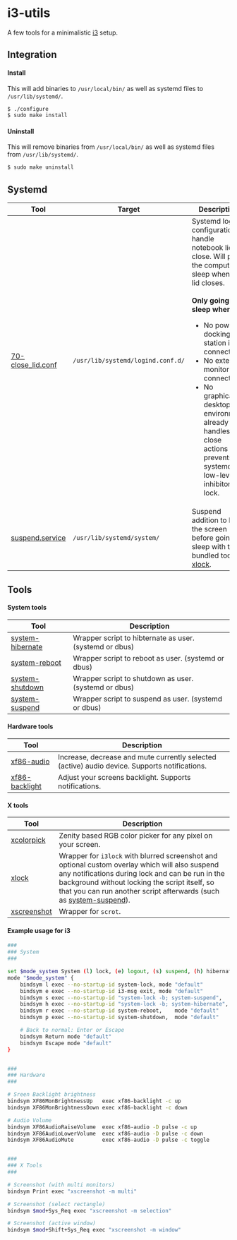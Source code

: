 # i3-utils

A few tools for a minimalistic [i3](https://github.com/i3/i3) setup.


## Integration

#### Install

This will add binaries to `/usr/local/bin/` as well as systemd files to `/usr/lib/systemd/`.

```bash
$ ./configure
$ sudo make install
```

#### Uninstall

This will remove binaries from `/usr/local/bin/` as well as systemd files from `/usr/lib/systemd/`.

```bash
$ sudo make uninstall
```


## Systemd

| Tool | Target | Description |
|------|--------|-------------|
| [70-close_lid.conf](systemd/logind.conf.d/70-close_lid.conf) | `/usr/lib/systemd/logind.conf.d/` | Systemd login configuration to handle notebook lid close. Will put the computer to sleep when the lid closes.<br/><br/><strong>Only going to sleep when:</strong><br/><ul><li>No power or docking station is connected</li><li>No external monitor is connected</li><li>No graphical desktop environment already handles lid close actions and prevents systemd via low-level inhibitor lock.</li></ul> |
| [suspend.service](systemd/system/suspend.service) | `/usr/lib/systemd/system/` | Suspend addition to lock the screen before going to sleep with the bundled tool [xlock](bin/xlock). |


## Tools

#### System tools

| Tool | Description |
|------|-------------|
| [system-hibernate](bin/system-hibernate) | Wrapper script to hibternate as user. (systemd or dbus) |
| [system-reboot](bin/system-reboot)       | Wrapper script to reboot as user. (systemd or dbus)     |
| [system-shutdown](bin/system-shutdown)   | Wrapper script to shutdown as user. (systemd or dbus)   |
| [system-suspend](bin/system-suspend)     | Wrapper script to suspend as user. (systemd or dbus)    |

#### Hardware tools

| Tool | Description |
|------|-------------|
| [xf86-audio](bin/xf86-audio)             | Increase, decrease and mute currently selected (active) audio device. Supports notifications. |
| [xf86-backlight](bin/xf86-backlight)     | Adjust your screens backlight. Supports notifications. |

#### X tools

| Tool | Description |
|------|-------------|
| [xcolorpick](bin/xcolorpick) | Zenity based RGB color picker for any pixel on your screen. |
| [xlock](bin/xlock)           | Wrapper for `i3lock` with blurred screenshot and optional custom overlay which will also suspend any notifications during lock and can be run in the background without locking the script itself, so that you can run another script afterwards (such as [system-suspend](bin/system-suspend)). |
| [xscreenshot](bin/xscreenshot) | Wrapper for `scrot`. |

#### Example usage for i3

```bash
###
### System
###

set $mode_system System (l) lock, (e) logout, (s) suspend, (h) hibernate, (r) reboot, (p) poweroff
mode "$mode_system" {
	bindsym l exec --no-startup-id system-lock, mode "default"
	bindsym e exec --no-startup-id i3-msg exit, mode "default"
	bindsym s exec --no-startup-id "system-lock -b; system-suspend",   mode "default"
	bindsym h exec --no-startup-id "system-lock -b; system-hibernate", mode "default"
	bindsym r exec --no-startup-id system-reboot,    mode "default"
	bindsym p exec --no-startup-id system-shutdown,  mode "default"

	# Back to normal: Enter or Escape
	bindsym Return mode "default"
	bindsym Escape mode "default"
}


###
### Hardware
###

# Sreen Backlight brightness
bindsym XF86MonBrightnessUp   exec xf86-backlight -c up
bindsym XF86MonBrightnessDown exec xf86-backlight -c down

# Audio Volume
bindsym XF86AudioRaiseVolume  exec xf86-audio -D pulse -c up
bindsym XF86AudioLowerVolume  exec xf86-audio -D pulse -c down
bindsym XF86AudioMute         exec xf86-audio -D pulse -c toggle


###
### X Tools
###

# Screenshot (with multi monitors)
bindsym Print exec "xscreenshot -m multi"

# Screenshot (select rectangle)
bindsym $mod+Sys_Req exec "xscreenshot -m selection"

# Screenshot (active window)
bindsym $mod+Shift+Sys_Req exec "xscreenshot -m window"
```
